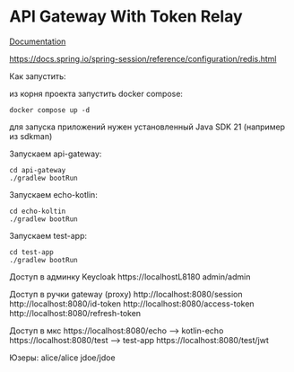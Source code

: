 # API Gateway With Token Relay

[Documentation](https://spring.io/blog/2019/08/16/securing-services-with-spring-cloud-gateway)   


https://docs.spring.io/spring-session/reference/configuration/redis.html

Как запустить:

из корня проекта запустить docker compose:
```
docker compose up -d
```

для запуска приложений нужен установленный Java SDK 21 (например из sdkman)

Запускаем api-gateway:
```
cd api-gateway
./gradlew bootRun
```

Запускаем echo-kotlin:
```
cd echo-koltin
./gradlew bootRun
```

Запускаем test-app:
```
cd test-app
./gradlew bootRun
```

Доступ в админку Keycloak https://localhostL8180   admin/admin

Доступ в ручки gateway (proxy)
  http://localhost:8080/session
  http://localhost:8080/id-token
  http://localhost:8080/access-token
  http://localhost:8080/refresh-token

Доступ в мкс 
  https://localhost:8080/echo --> kotlin-echo
  https://localhost:8080/test --> test-app
  https://localhost:8080/test/jwt

Юзеры:
  alice/alice 
  jdoe/jdoe
